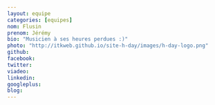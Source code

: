 ```yaml
---
layout: equipe
categories: [equipes]
nom: Flusin
prenom: Jérémy
bio: "Musicien à ses heures perdues :)"
photo: "http://itkweb.github.io/site-h-day/images/h-day-logo.png"
github: 
facebook: 
twitter: 
viadeo: 
linkedin: 
googleplus:
blog: 
---
```

